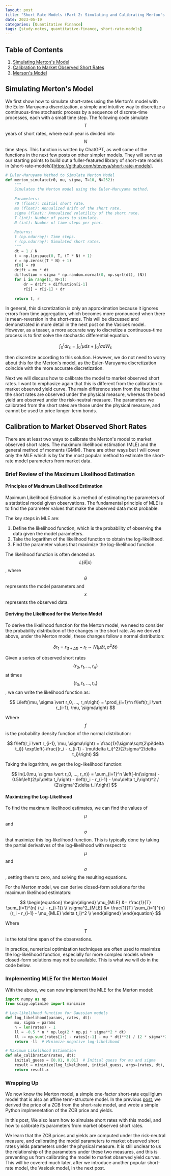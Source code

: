 ```yaml
---
layout: post
title: "Short Rate Models (Part 2: Simulating and Calibrating Merton's Model)"
date: 2023-05-19
categories: [Quantitative Finance]
tags: [study-notes, quantitative-finance, short-rate-models]
---
```


<script id="MathJax-script" async src="https://cdn.jsdelivr.net/npm/mathjax@3/es5/tex-mml-chtml.js"></script>


## Table of Contents

1. [Simulating Merton's Model](#simulating-mertons-model)
2. [Calibration to Market Observed Short Rates](#calibration-to-market-observed-short-rates)
3. [Merson's Model](#mertons-model-1973)


## Simulating Merton's Model
We first show how to simulate short-rates using the Merton's model with the Euler-Maruyama discretization, a simple and intuitive way to discretize a continuous-time stochastic process by a sequence of discrete-time processes, each with a small time step. The following code simulate $$T$$ years of short rates, where each year is divided into $$N$$ time steps. This function is written by ChatGPT, as well some of the functions in the next few posts on other simpler models. They will serve as our starting points to build out a fuller-featured library of short-rate models in (short-rate-models)[https://github.com/steveya/short-rate-models].

```python
# Euler-Maruyama Method to Simulate Merton Model
def merton_simulate(r0, mu, sigma, T=10, N=252):
    """
    Simulates the Merton model using the Euler-Maruyama method.
    
    Parameters:
    r0 (float): Initial short rate.
    mu (float): Annualized drift of the short rate.
    sigma (float): Annualized volatility of the short rate.
    T (int): Number of years to simulate.
    N (int): Number of time steps per year.
    
    Returns:
    t (np.ndarray): Time steps.
    r (np.ndarray): Simulated short rates.
    """
    dt = 1 / N
    t = np.linspace(0, T, (T * N) + 1)
    r = np.zeros((T * N) + 1)
    r[0] = r0
    drift = mu * dt
    diffustion = sigma * np.random.normal(0, np.sqrt(dt), (N))
    for i in range(1, N+1):
        dr = drift + diffustion[i-1]
        r[i] = r[i-1] + dr
    
    return t, r
```

In general, this discretization is only an approximation because it ignores errors from time aggregation, which becomes more pronounced when there is mean-reversion in the short-rates. This will be discussed and demonstrated in more detail in the next post on the Vasicek model. However, as a teaser, a more accurate way to discretize a continuous-time process is to first solve the stochastic differential equation.

$$\int_0^t dr_s = \int_0^t \mu ds + \int_0^t \sigma dW_s$$

then discretize according to this solution. However, we do not need to worry about this for the Merton's model, as the Euler-Maruyama discretization coincide with the more accurate discretization. 

Next we will discuss how to calibrate the model to market observed short rates. I want to emphasize again that this is different from the calibration to market observed yield curve. The main difference stem from the fact that the short rates are observed under the physical measure, whereas the bond yield are observed under the risk-neutral measure. The parameters we calibrated from the short rates are those under the physical measure, and cannot be used to price longer-term bonds.


## Calibration to Market Observed Short Rates
There are at least two ways to calibrate the Merton's model to market observed short rates. The maximum likelihood estimation (MLE) and the general method of moments (GMM). There are other ways but I will cover only the MLE which is by far the most popular method to estimate the short-rate model parameters from market data.

### Brief Review of the Maximum Likelihood Estimation

#### Principles of Maximum Likelihood Estimation

Maximum Likelihood Estimation is a method of estimating the parameters of a statistical model given observations. The fundamental principle of MLE is to find the parameter values that make the observed data most probable.

The key steps in MLE are:

1. Define the likelihood function, which is the probability of observing the data given the model parameters.
2. Take the logarithm of the likelihood function to obtain the log-likelihood.
3. Find the parameter values that maximize the log-likelihood function.

The likelihood function is often denoted as $$L\left(\theta \vert x\right)$$, where $$\theta$$ represents the model parameters and $$x$$ represents the observed data.

#### Deriving the Likelihood for the Merton Model

To derive the likelihood function for the Merton model, we need to consider the probability distribution of the changes in the short rate. As we derived above, under the Merton model, these changes follow a normal distribution:

$$
\delta r_t = r_\left(t+Δt\right) - r_t \sim N\left(\mu\delta t, \sigma^2\delta t\right)
$$

Given a series of observed short rates $$\left\{r_0, r_1, ..., r_n\right\}$$ at times $$\left\{t_0, t_1, ..., t_n\right\}$$, we can write the likelihood function as:

$$
L\left(\mu, \sigma \vert r_0, ..., r_n\right) = \prod_{i=1}^n f\left(r_i \vert r_{i-1}, \mu, \sigma\right)
$$

Where $$f$$ is the probability density function of the normal distribution:

$$
f\left(r_i \vert r_{i-1}, \mu, \sigma\right) = \frac{1}{\sigma\sqrt{2\pi\delta t_i}} \exp\left(-\frac{(r_i - r_{i-1} - \mu\delta t_i)^2}{2\sigma^2\delta t_i}\right)
$$

Taking the logarithm, we get the log-likelihood function:

$$
ln(L(\mu, \sigma \vert r_0, ..., r_n)) = \sum_{i=1}^n \left[-ln(\sigma) - 0.5ln\left(2\pi\delta t_i\right) - \left(r_i - r_{i-1} - \mu\delta t_i\right)^2 / (2\sigma^2\delta t_i)\right]
$$

#### Maximizing the Log-Likelihood

To find the maximum likelihood estimates, we can find the values of $$\mu$$ and $$\sigma$$ that maximize this log-likelihood function. This is typically done by taking the partial derivatives of the log-likelihood with respect to $$\mu$$ and $$\sigma$$, setting them to zero, and solving the resulting equations.

For the Merton model, we can derive closed-form solutions for the maximum likelihood estimators:

$$
\begin{equation}
\begin{aligned}
\mu_{MLE} &= \frac{1}{T} \sum_{i=1}^{n} (r_i - r_{i-1}) \\
\sigma^2_{MLE} &= \frac{1}{T} \sum_{i=1}^{n} (r_i - r_{i-1} - \mu_{MLE} \delta t_i)^2 \\
\end{aligned}
\end{equation}
$$

Where $$T$$ is the total time span of the observations.

In practice, numerical optimization techniques are often used to maximize the log-likelihood function, especially for more complex models where closed-form solutions may not be available. This is what we will do in the code below.

### Implementing MLE for the Merton Model

With the above, we can now implement the MLE for the Merton model: 

```python
import numpy as np
from scipy.optimize import minimize

# Log-likelihood function for Gaussian models
def log_likelihood(params, rates, dt):
    mu, sigma = params
    n = len(rates) - 1
    ll = -0.5 * n * np.log(2 * np.pi * sigma**2 * dt)
    ll -= np.sum((rates[1:] - rates[:-1] - mu * dt)**2) / (2 * sigma**2 * dt)
    return -ll  # Minimize negative log-likelihood

# Maximum Likelihood Estimation
def mle_calibration(rates, dt):
    initial_guess = [0.01, 0.01]  # Initial guess for mu and sigma
    result = minimize(log_likelihood, initial_guess, args=(rates, dt), method='L-BFGS-B')
    return result.x
```

### Wrapping Up
We now know the Merton model, a simple one-factor short-rate equiligium model that is also an affine term-structure model. In the previous [post](https://steveya.github.io/posts/short-rate-models-1/), we derived the price of a ZCB from the short-rate model, and wrote a simple Python implmenetation of the ZCB price and yields.

In this post, We also learn how to simulate short rates with this model, and how to calibrate its parameters from market observed short rates. 

We learn that the ZCB prices and yields are computed under the risk-neutral measure, and calibrating the model parameters to market observed short rates yields parameters under the physical measure. It is still unclear to us the relationship of the parameters under these two measures, and this is preventing us from calibrating the model to market observed yield curves. This will be covered much later, after we introduce another popular short-rate model, the Vasicek model, in the next post.


